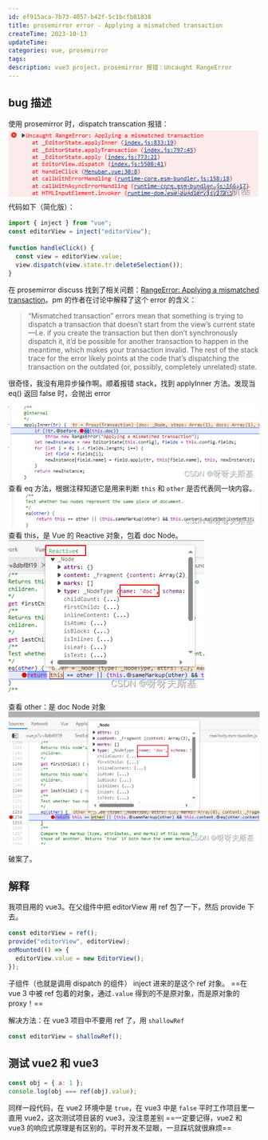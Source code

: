```yaml
---
id: ef915aca-7b73-4057-b42f-5c1bcfb81838
title: prosemirror error - Applying a mismatched transaction
createTime: 2023-10-13
updateTime:
categories: vue, prosemirror
tags:
description: vue3 project，prosemirror 报错：Uncaught RangeError
---
```


## bug 描述

使用 prosemirror 时，dispatch transcation 报错：
![在这里插入图片描述](../post-assets/925aa35f-9b80-4dc4-83ce-ccd931631557.png)
代码如下（简化版）：

```js
import { inject } from "vue";
const editorView = inject("editorView");

function handleClick() {
  const view = editorView.value;
  view.dispatch(view.state.tr.deleteSelection());
}
```

在 prosemirror discuss 找到了相关问题：[RangeError: Applying a mismatched transaction](https://discuss.prosemirror.net/t/rangeerror-applying-a-mismatched-transaction/1846)。pm 的作者在讨论中解释了这个 error 的含义：

> “Mismatched transaction” errors mean that something is trying to dispatch a transaction that doesn’t start from the view’s current state—I.e. if you create the transaction but then don’t synchronously dispatch it, it’d be possible for another transaction to happen in the meantime, which makes your transaction invalid. The rest of the stack trace for the error likely points at the code that’s dispatching the transaction on the outdated (or, possibly, completely unrelated) state.

很奇怪，我没有用异步操作啊。顺着报错 stack，找到 applyInner 方法。发现当 eq() 返回 false 时，会抛出 error

![在这里插入图片描述](../post-assets/59a69758-2238-49f6-893a-3a1a4d9a962e.png)
查看 eq 方法，根据注释知道它是用来判断 `this` 和 `other` 是否代表同一块内容。
![在这里插入图片描述](../post-assets/e2f8f85b-6779-4f26-bf61-9739f29f5d38.png)
查看 this，是 Vue 的 Reactive 对象，包着 doc Node。
![在这里插入图片描述](../post-assets/77d41771-40db-4559-855d-e2b8583617ac.png)

查看 other：是 doc Node 对象
![在这里插入图片描述](../post-assets/bdecc582-1c70-4769-8724-9f7da11b8aa9.png)

破案了。

## 解释

我项目用的 vue3。在父组件中把 editorView 用 ref 包了一下，然后 provide 下去。

```js
const editorView = ref();
provide("editorView", editorView);
onMounted(() => {
  editorView.value = new EditorView();
});
```

子组件（也就是调用 dispatch 的组件） inject 进来的是这个 ref 对象。
==在 vue 3 中被 ref 包着的对象，通过`.value` 得到的不是原对象，而是原对象的 proxy！==

解决方法：在 vue3 项目中不要用 ref 了，用 `shallowRef`

```js
const editorView = shallowRef();
```

## 测试 vue2 和 vue3

```js
const obj = { a: 1 };
console.log(obj === ref(obj).value);
```

同样一段代码，在 vue2 环境中是 `true`，在 vue3 中是 `false`
平时工作项目里一直用 vue2，这次测试项目装的 vue3，没注意差别
==一定要记得，vue2 和 vue3 的响应式原理是有区别的。平时开发不显眼，一旦踩坑就很麻烦==
